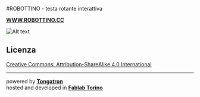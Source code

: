 
#ROBOTTINO - testa rotante interattiva

[**WWW.ROBOTTINO.CC**](http://robottino.cc/test/)

![Alt text](http://robottino.cc/test/img/robottino-stardust-600x600.jpg "Robottino")

## Licenza
[Creative Commons: Attribution-ShareAlike 4.0 International](http://creativecommons.org/licenses/by-sa/4.0/)

***
powered by [**Tongatron**](http://tongatron.it/)  
hosted and developed in [**Fablab Torino**](http://fablabtorino.org/)
